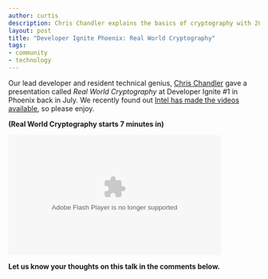 ```yaml
--- 
author: curtis
description: Chris Chandler explains the basics of cryptography with 20 slides in 5 minutes. No, really, he does.
layout: post
title: "Developer Ignite Phoenix: Real World Cryptography"
tags: 
- community
- technology
---
```


Our lead developer and resident technical genius, [Chris Chandler](http://chrischandler.name) gave a presentation called *Real World Cryptography* at Developer Ignite #1 in Phoenix back in July. We recently found out [Intel has made the videos available](http://software.intel.com/en-us/videos/developer-ignite-july-2009/), so please enjoy.

**(Real World Cryptography starts 7 minutes in)**

<object id='v_5399_1132' name='v_5399_1132' width='640' height='360' classid='clsid:d27cdb6e-ae6d-11cf-96b8-444553540000' codebase='http://fpdownload.macromedia.com/pub/shockwave/cabs/flash/swflash.cab#version=8,0,0,0'>
  <param name='flashvars' value='file=http://software.intel.com/media/videos/5/7/1/e/0/f/7/571e0f7e2d992e738adff8b1bd43a521.flv&amp;image=http://software.intel.com/media/videos/5/7/1/e/0/f/7/571e0f7e2d992e738adff8b1bd43a521_player.jpg&amp;autostart=false&amp;bufferlength=5&amp;allowfullscreen=true&amp;plugins=http://software.intel.com/common/swf/listen&amp;title=Developer+Ignite+July+2009+Part+4' />
  <param name='movie' value='http://software.intel.com/common/swf/mediaplayer.swf' />
  <param name='allowfullscreen' value='true' />
  <embed src='http://software.intel.com/common/swf/mediaplayer.swf' width='426' height='240' bgcolor='#FFFFFF' type='application/x-shockwave-flash' pluginspage='http://www.macromedia.com/go/getflashplayer' flashvars='file=http://software.intel.com/media/videos/5/7/1/e/0/f/7/571e0f7e2d992e738adff8b1bd43a521.flv&amp;image=http://software.intel.com/media/videos/5/7/1/e/0/f/7/571e0f7e2d992e738adff8b1bd43a521_player.jpg&amp;autostart=false&amp;bufferlength=5&amp;allowfullscreen=true' allowfullscreen='true'/>
</object>

**Let us know your thoughts on this talk in the comments below.**
